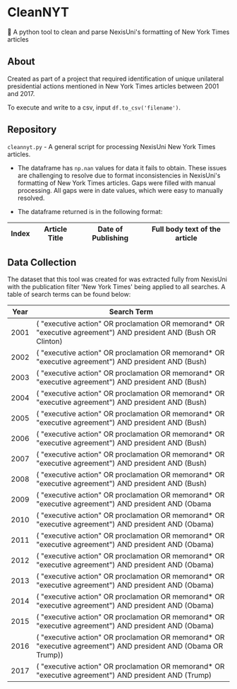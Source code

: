 # CleanNYT
:newspaper: A python tool to clean and parse NexisUni's formatting of New York Times articles

## About

Created as part of a project that required identification of unique unilateral presidential actions mentioned in New York Times articles between 2001 and 2017.

To execute and write to a csv, input `df.to_csv('filename')`.

## Repository
`cleannyt.py` - A general script for processing NexisUni New York Times articles.

* The dataframe has `np.nan` values for data it fails to obtain.  These issues are challenging to resolve due to format inconsistencies in NexisUni's formatting of New York Times articles.  Gaps were filled with manual processing. All gaps were in date values, which were easy to manually resolved.

* The dataframe returned is in the following format:

| Index | Article Title | Date of Publishing | Full body text of the article |
|-------|---------------|--------------------|-------------------------------|


## Data Collection
The dataset that this tool was created for was extracted fully from NexisUni with the publication filter 'New York Times' being applied to all searches.  A table of search terms can be found below:

| **Year** | **Search Term**                                                                                                                 |
|----------|---------------------------------------------------------------------------------------------------------------------------------|
| 2001     | ( "executive action" OR proclamation OR memorand* OR "executive agreement") AND president AND (Bush OR Clinton)                 |
| 2002     | ( "executive action" OR proclamation OR memorand* OR "executive agreement") AND president AND (Bush)                            |
| 2003     | ( "executive action" OR proclamation OR memorand* OR "executive agreement") AND president AND (Bush)                            |
| 2004     | ( "executive action" OR proclamation OR memorand* OR "executive agreement") AND president AND (Bush)                            |
| 2005     | ( "executive action" OR proclamation OR memorand* OR "executive agreement") AND president AND (Bush)                            |
| 2006     | ( "executive action" OR proclamation OR memorand* OR "executive agreement") AND president AND (Bush)            |
| 2007     | ( "executive action" OR proclamation OR memorand* OR "executive agreement") AND president AND (Bush)          |
| 2008     | ( "executive action" OR proclamation OR memorand* OR "executive agreement") AND president AND (Bush)       |
| 2009     | ( "executive action" OR proclamation OR memorand* OR "executive agreement") AND president AND (Obama  |
| 2010     | ( "executive action" OR proclamation OR memorand* OR "executive agreement") AND president AND (Obama)     |
| 2011     | ( "executive action" OR proclamation OR memorand* OR "executive agreement") AND president AND (Obama)    |
| 2012     | ( "executive action" OR proclamation OR memorand* OR "executive agreement") AND president AND (Obama)        |
| 2013     | ( "executive action" OR proclamation OR memorand* OR "executive agreement") AND president AND (Obama)          |
| 2014     | ( "executive action" OR proclamation OR memorand* OR "executive agreement") AND president AND (Obama)                  |
| 2015     | ( "executive action" OR proclamation OR memorand* OR "executive agreement") AND president AND (Obama)        |
| 2016     | ( "executive action" OR proclamation OR memorand* OR "executive agreement") AND president AND (Obama OR Trump)) |
| 2017     | ( "executive action" OR proclamation OR memorand* OR "executive agreement") AND president AND (Trump)      |




